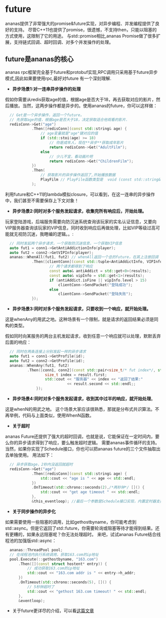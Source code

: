 # future

ananas提供了非常强大的promise&future实现，对异步编程、并发编程提供了良好的支持。
尽管C++11也提供了promise，很遗憾，不支持then，只能以阻塞的方式使用，这限制了它的用途。
与std::promise相比,ananas Promise做了很多扩展，支持链式回调、超时回调、对多个并发操作的处理。

## future是ananas的核心

ananas rpc框架完全基于future和protobuf实现,RPC调用只采用基于future异步模式,因此如果要使用rpc,最好对future
有一个深刻理解.

* **异步场景1:对一连串异步操作的处理**
  
假如你需要从redis获取age的值，根据age是否大于18，再去获取对应的影片，然后播放。当然，这两步操作都是异步的。使用ananas的future，你可以这样做：
```cpp
  // Get是一个异步操作，返回一个future。
  // 先获取age的值，根据age是否大于18，决定获取适合他观看的影片.
  redisConn->Get("age")
            .Then([redisConn](const std::string& age) {
                // age变量就是"age"键对应的值
                if (std::stoi(age) >= 18)
                    // 你是成年人，现在**异步**获取成年影片
                    return redisConn->Get("AdultFilm");
                else
                    // 少儿不宜，看动画片吧
                    return redisConn->Get("ChildrenFilm");
            })
            .Then(
                // 获取影片的异步操作返回了,开始播放数据
                PlayFilm // PlayFile函数类型是  void (const std::string& filmContent);
            );
```
利用future和C++11的lambda模拟closure，可以看到，在这一连串的异步操作中，我们甚至不需要保存上下文对象！

* **异步场景2:同时对多个服务发起请求，收集完所有响应后，开始处理。**
  
玩家登陆游戏，后端服务需要向防沉迷系统查询该玩家的实名认证信息，又要向VIP服务器查询该玩家的VIP信息，同时收到响应后再做处理，比如VIP等级过高可能就无视防沉迷，我瞎编的逻辑。。:
```cpp
  // 同时发起两个异步请求，一个获取防沉迷信息，一个获取VIP信息
  auto fut1 = conn1->GetAntiAddictionInfo(player);
  auto fut2 = conn2->GetVIPInfo(player);
  ananas::WhenAll(fut1, fut2) // whenAll返回一个总的future，在其上注册回调
            .Then([clientConn](const std::tuple<AntiAddictInfo, VIPInfo>& results) {
                    // 两个请求都得到了响应
                    const auto& antiAddict = std::get<0>(results);
                    const auto& vipInfo = std::get<1>(results);
                    if (antiAddict.isFine || vipInfo.level > 15)
                        clientConn->SendPacket("登陆成功");
                    else
                        clientConn->SendPacket("登陆失败");
            });
```

* **异步场景3:同时对多个服务发起请求，只要收到一个响应，就开始处理。**
  
这是whenAny的用武之地。这种场景有一个限制，就是请求的返回结果必须是同构的类型。

假如同时向某服务的两台主机发起请求，收到任意一个响应就可以处理，默默丢弃后面的响应：
```cpp
  // 同时在两条连接上分别发起一样的异步请求
  auto fut1 = conn1->GetProfile(id);
  auto fut2 = conn2->GetProfile(id);
  ananas::WhenAny(fut1, fut2)
          .Then([conn1, conn2](const std::pair<size_t/* fut index*/, std::string>& result) {
                  size_t index = result.first;
                  std::cout << "服务器" << index << "返回了结果:"
                            << result.second << std::endl;;
              });
```

* **异步场景4:同时对多个服务发起请求，收到其中过半的响应，就开始处理**。
  
这是whenN的用武之地。
这个场景大家应该很熟悉，那就是分布式共识算法。不再举例，代码与上面类似，使用WhenN函数。

* **关于超时**
  
ananas Future还提供了强大的超时回调，也就是说，它能保证在一定时间内，要么你的异步请求得到了响应，要么触发超时逻辑。
需要ananas事件循环的支持。当然，如果你实现了Schedule接口，你也可以把ananas future的三个文件抽取出去单独使用。
用法如下：

```cpp
  // 异步获取age，2秒内没返回就超时
  redisConn->Get("age")
            .Then([redisConn](const std::string& age) {
                std::cout << "age is " << age << std::endl;
            })
            .OnTimeout(std::chrono::seconds(2),/*两秒钟*/ []() {
                std::cout << "get age timeout " << std::endl;
            },
            &this_eventloop); //最后一个参数是Schedule接口实现，内置定时器支持。
```

* **关于同步操作的异步化**
  
如果需要使用一些阻塞的调用，比如gethostbyname，你可能考虑到std::async。但是它返回了std::future，你需要轮询或阻塞等待才能得到结果。还有更糟的，如果永远阻塞呢？你无法处理超时。
来吧，试试ananas Future结合线程池的加强版std::async：
```cpp
  ananas::ThreadPool pool;
  // 在线程池内执行系统调用，获取163.com的ip地址
  pool.Execute(::gethostbyname, "163.com")
      .Then([](const struct hostent* entry)) {
          // 成功获取163.com的ip地址
          std::cout << "163.com addr is " << entry->h_addr;
      })
      .OnTimeout(std::chrono::seconds(5), []() {
          // 5秒钟超时了
          std::cout << "gethost 163.com timeout! " << std::endl;
      },
      &eventloop);
```

* 关于future更详尽的介绍，可以看[这篇文章](https://loveyacper.github.io/ananas-future.html)

